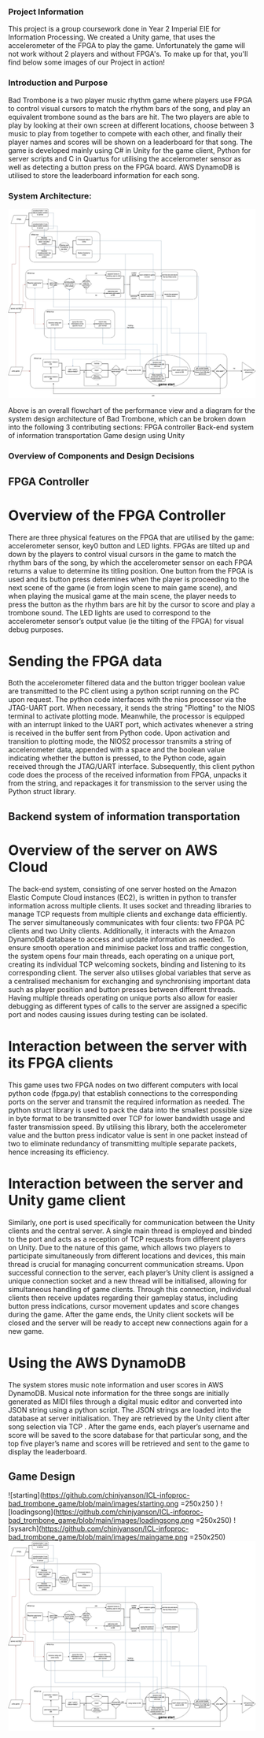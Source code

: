 ### Project Information

This project is a group coursework done in Year 2 Imperial EIE for Information Processing. We created a Unity game, that uses the accelerometer of the FPGA to play the game. Unfortunately the game will not work without 2 players and without FPGA's. To make up for that, you'll find below some images of our Project in action!


### Introduction and Purpose

Bad Trombone is a two player music rhythm game where players use FPGA to control visual cursors to match the rhythm bars of the song, and play an equivalent trombone sound as the bars are hit. The two players are able to play by looking at their own screen at different locations, choose between 3 music to play from together to compete with each other, and finally their player names and scores will be shown on a leaderboard for that song. The game is developed mainly using C# in Unity for the game client, Python for server scripts and C in Quartus for utilising the accelerometer sensor as well as detecting a button press on the FPGA board. AWS DynamoDB is utilised to store the leaderboard information for each song.

### System Architecture:

![sysarch](https://github.com/chinjyanson/ICL-infoproc-bad_trombone_game/blob/main/images/sysarch.jpg)

Above is an overall flowchart of the performance view and a diagram for the system design architecture of Bad Trombone, which can be broken down into the following 3 contributing sections:
FPGA controller
Back-end system of information transportation 
Game design using Unity 

### Overview of Components and Design Decisions

## FPGA Controller
# Overview of the FPGA Controller
There are three physical features on the FPGA that are utilised by the game: accelerometer sensor, key0 button and LED lights. FPGAs are tilted up and down by the players to control visual cursors in the game to match the rhythm bars of the song, by which the accelerometer sensor on each FPGA returns a value to determine its titling position. One button from the FPGA is used and its button press determines when the player is proceeding to the next scene of the game (ie from login scene to main game scene), and  when playing the musical game at the main scene, the player needs to press the button as the rhythm bars are hit by the cursor to score and play a trombone sound. The LED lights are used to correspond to the accelerometer sensor’s output value (ie the tilting of the FPGA) for visual debug purposes.

# Sending the FPGA data 
Both the accelerometer filtered data and the button trigger boolean value are transmitted to the PC client using a python script running on the PC upon request. The python code interfaces with the nios processor via the JTAG-UART port. When necessary, it sends the string "Plotting" to the NIOS terminal to activate plotting mode. Meanwhile, the processor is equipped with an interrupt linked to the UART port, which activates whenever a string is received in the buffer sent from Python code. Upon activation and transition to plotting mode, the NIOS2 processor transmits a string of accelerometer data, appended with a space and the boolean value indicating whether the button is pressed, to the Python code, again received through the JTAG/UART interface. Subsequently, this client python code does the process of the received information from FPGA, unpacks it from the string, and repackages it for transmission to the server using the Python struct library. 

## Backend system of information transportation
# Overview of the server on AWS Cloud 
The back-end system, consisting of one server hosted on the Amazon Elastic Compute Cloud instances (EC2), is written in python to transfer information across multiple clients. It uses socket and threading libraries to manage TCP requests from multiple clients and exchange data efficiently. The server simultaneously communicates with four clients: two FPGA PC clients and two Unity clients. Additionally, it interacts with the Amazon DynamoDB database to access and update information as needed. To ensure smooth operation and minimise packet loss and traffic congestion, the system opens four main threads, each operating on a unique port, creating its individual TCP welcoming sockets, binding and listening to its corresponding client. The server also utilises global variables that serve as a centralised mechanism for exchanging and synchronising important data such as player position and button presses between different threads. Having multiple threads operating on unique ports also allow for easier debugging as different types of calls to the server are assigned a specific port and nodes causing issues during testing can be isolated.

# Interaction between the server with its FPGA clients
This game uses two FPGA nodes on two different computers with local python code (fpga.py) that establish connections to the corresponding ports on the server and transmit the required information as needed. The python struct library is used to pack the data into the smallest possible size in byte format to be transmitted over TCP for lower bandwidth usage and faster transmission speed. By utilising this library, both the accelerometer value and the button press indicator value is sent in one packet instead of two to eliminate redundancy of transmitting multiple separate packets, hence increasing its efficiency. 

#  Interaction between the server and Unity game client 
Similarly, one port is used specifically for communication between the Unity clients and the central server. A single main thread is employed and binded to the port and acts as a reception of TCP requests from different players on Unity. Due to the nature of this game, which allows two players to participate simultaneously from different locations and devices, this main thread is crucial for managing concurrent communication streams. Upon successful connection to the server, each player’s Unity client is assigned a unique connection socket and a new thread will be initialised, allowing for simultaneous handling of game clients. Through this connection, individual clients then receive updates regarding their gameplay status, including button press indications, cursor movement updates and score changes during the game. After the game ends, the Unity client sockets will be closed and the server will be ready to accept new connections again for a new game.

# Using the AWS DynamoDB
The system stores music note information and user scores in AWS DynamoDB. Musical note information for the three songs are initially generated as MIDI files through a digital music editor and converted into JSON string using a python script. The JSON strings are loaded into the database at server initialisation. They are retrieved by the Unity client after song selection via TCP . After the game ends, each player’s username and score will be saved to the score database for that particular song, and the top five player’s name and scores will be retrieved and sent to the game to display the leaderboard.

## Game Design

![starting](https://github.com/chinjyanson/ICL-infoproc-bad_trombone_game/blob/main/images/starting.png =250x250 )
![loadingsong](https://github.com/chinjyanson/ICL-infoproc-bad_trombone_game/blob/main/images/loadingsong.png =250x250)
![sysarch](https://github.com/chinjyanson/ICL-infoproc-bad_trombone_game/blob/main/images/maingame.png =250x250)
![sysarch](https://github.com/chinjyanson/ICL-infoproc-bad_trombone_game/blob/main/images/sysarch.jpg)

